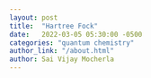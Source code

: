 ```yaml
---
layout: post
title:  "Hartree Fock"
date:   2022-03-05 05:30:00 -0500
categories: "quantum chemistry" 
author_link: "/about.html"
author: Sai Vijay Mocherla
---
```


